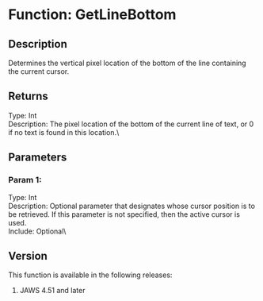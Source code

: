 # Function: GetLineBottom

## Description

Determines the vertical pixel location of the bottom of the line
containing the current cursor.

## Returns

Type: Int\
Description: The pixel location of the bottom of the current line of
text, or 0 if no text is found in this location.\

## Parameters

### Param 1:

Type: Int\
Description: Optional parameter that designates whose cursor position is
to be retrieved. If this parameter is not specified, then the active
cursor is used.\
Include: Optional\

## Version

This function is available in the following releases:

1.  JAWS 4.51 and later
